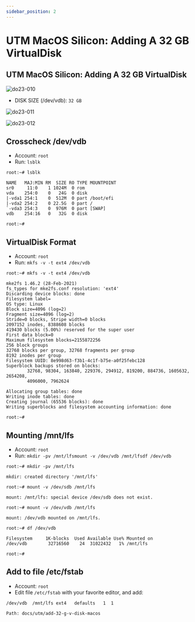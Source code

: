 ```yaml
---
sidebar_position: 2
---
```


# UTM MacOS Silicon: Adding A 32 GB VirtualDisk

## UTM MacOS Silicon: Adding A 32 GB VirtualDisk

![do23-010](//img/legacy/do23-010.jpg)

* DISK SIZE (/dev/vdb): `32 GB`

![do23-011](//img/legacy/do23-011.jpg)

![do23-012](//img/legacy/do23-012.jpg)

## Crosscheck /dev/vdb

* Account: `root`
* Run: `lsblk`

```
root:~# lsblk

NAME   MAJ:MIN RM  SIZE RO TYPE MOUNTPOINT
sr0     11:0    1 1024M  0 rom
vda    254:0    0   24G  0 disk
|-vda1 254:1    0  512M  0 part /boot/efi
|-vda2 254:2    0 22.5G  0 part /
`-vda3 254:3    0  976M  0 part [SWAP]
vdb    254:16   0   32G  0 disk

root:~#
```

## VirtualDisk Format

* Account: `root`
* Run: `mkfs -v -t ext4 /dev/vdb`

```
root:~# mkfs -v -t ext4 /dev/vdb

mke2fs 1.46.2 (28-Feb-2021)
fs_types for mke2fs.conf resolution: 'ext4'
Discarding device blocks: done
Filesystem label=
OS type: Linux
Block size=4096 (log=2)
Fragment size=4096 (log=2)
Stride=0 blocks, Stripe width=0 blocks
2097152 inodes, 8388608 blocks
419430 blocks (5.00%) reserved for the super user
First data block=0
Maximum filesystem blocks=2155872256
256 block groups
32768 blocks per group, 32768 fragments per group
8192 inodes per group
Filesystem UUID: 8e998d63-f3b1-4c1f-b75e-a0f25febc128
Superblock backups stored on blocks:
        32768, 98304, 163840, 229376, 294912, 819200, 884736, 1605632, 2654208,
        4096000, 7962624

Allocating group tables: done
Writing inode tables: done
Creating journal (65536 blocks): done
Writing superblocks and filesystem accounting information: done

root:~#
```

## Mounting /mnt/lfs

* Account: `root`
* Run: 
`mkdir -pv /mnt/lfsmount -v /dev/vdb /mnt/lfsdf /dev/vdb`

```
root:~# mkdir -pv /mnt/lfs

mkdir: created directory '/mnt/lfs'

root:~# mount -v /dev/sdb /mnt/lfs

mount: /mnt/lfs: special device /dev/sdb does not exist.

root:~# mount -v /dev/vdb /mnt/lfs

mount: /dev/vdb mounted on /mnt/lfs.

root:~# df /dev/vdb

Filesystem     1K-blocks  Used Available Use% Mounted on
/dev/vdb        32716560    24  31022432   1% /mnt/lfs

root:~#
```

## Add to file /etc/fstab

* Account: `root`
* Edit file `/etc/fstab` with your favorite editor, and add:

```
/dev/vdb  /mnt/lfs ext4   defaults   1  1
```

```
Path: docs/utm/add-32-g-v-disk-macos
```